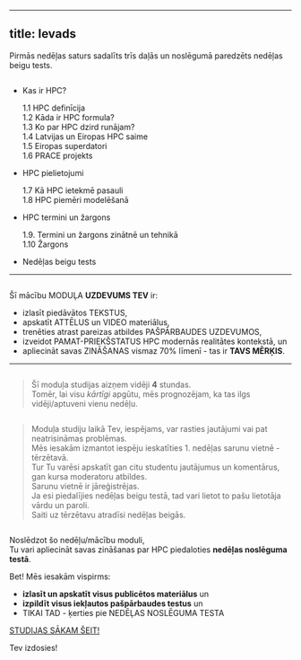 
---
title: Ievads
---

Pirmās nedēļas saturs sadalīts trīs daļās un noslēgumā paredzēts nedēļas beigu tests.

```attention-note {label: "Pirmās nedēļas tēmas"}
```

- Kas ir HPC?
   
    1.1 HPC definīcija  
    1.2 Kāda ir HPC formula?  
    1.3 Ko par HPC dzird runājam?  
    1.4 Latvijas un Eiropas HPC saime  
    1.5 Eiropas superdatori  
    1.6 PRACE projekts
  
- HPC pielietojumi

    1.7 Kā HPC ietekmē pasauli  
    1.8 HPC piemēri modelēšanā 

- HPC termini un žargons

    1.9. Termini un žargons zinātnē un tehnikā  
    1.10 Žargons  

- Nedēļas beigu tests



---

```attention-note {label: "Tavs uzdevums"}
```

Šī mācību MODUĻA **UZDEVUMS TEV** ir:
- izlasīt piedāvātos TEKSTUS,
- apskatīt ATTĒLUS un VIDEO materiālus,
- trenēties atrast pareizas atbildes PAŠPĀRBAUDES UZDEVUMOS,
- izveidot PAMAT-PRIEKŠSTATUS HPC modernās realitātes kontekstā, un
- apliecināt savas ZINĀŠANAS vismaz 70% līmenī - tas ir **TAVS MĒRĶIS**.

---

```attention-note {label: "Studijas prasa Tavu laiku"}
```
> Šī moduļa studijas aizņem vidēji **4** stundas.  
Tomēr, lai visu *kārtīgi* apgūtu, mēs prognozējam, ka tas ilgs vidēji/aptuveni vienu nedēļu.

```attention-note {label: "Tu neesi viens "}
```

> Moduļa studiju laikā Tev, iespējams, var rasties jautājumi vai pat neatrisināmas problēmas.  
Mēs iesakām izmantot iespēju ieskatīties 1. nedēļas sarunu vietnē - tērzētavā.  
Tur Tu varēsi apskatīt gan citu studentu jautājumus un komentārus, gan kursa moderatoru atbildes.  
Sarunu vietnē ir jāreģistrējas.  
Ja esi piedalījies nedēļas beigu testā, tad vari lietot to pašu lietotāja vārdu un paroli.  
Saiti uz tērzētavu atradīsi nedēļas beigās. 

```attention-note {label: "Kā pārliecināties, vai Tu esi ieguvis jaunas zināšanas"}
```

Noslēdzot šo nedēļu/mācību moduli,  
Tu vari apliecināt savas zināšanas par HPC piedaloties **nedēļas noslēguma testā**.  

Bet! Mēs iesakām vispirms:
-  **izlasīt un apskatīt visus publicētos materiālus** un 
- **izpildīt visus iekļautos pašpārbaudes testus** un 
- TIKAI TAD - ķerties pie NEDĒĻAS NOSLĒGUMA TESTA

[STUDIJAS SĀKAM ŠEIT!](https://hpc-pamati-saturs.learning.lv/preview/1-modulis/1_1)

Tev izdosies!
